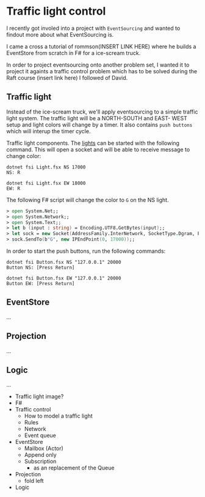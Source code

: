 # Traffic light control

I recently got involed into a project with `EventSourcing` and
wanted to findout more about what EventSourcing is.

I came a cross a tutorial of rommson(INSERT LINK HERE) where
he builds a EventStore from scratch in F# for a ice-scream truck.

In order to project eventsourcing onto another problem set,
I wanted it to project it againts a traffic control problem which
has to be solved during the Raft course (insert link here) I
followed of David.

## Traffic light

Instead of the ice-scream truck, we'll apply eventsourcing to a simple
traffic light system. The traffic light will be a NORTH-SOUTH and EAST-
WEST setup and light colors will change by a timer.
It also contains `push buttons` which will interup the timer cycle.

Traffic light components. The [lights](githublink) can be started with
the following command. This will open a socket and will be able to
receive message to change color:

```shell
dotnet fsi Light.fsx NS 17000
NS: R
```

```shell
dotnet fsi Light.fsx EW 18000
EW: R
```

The following F# script will change the color to `G` on the NS
light.

``` fsharp
> open System.Net;;
> open System.Network;;
> open System.Text;;
> let b (input : string) = Encoding.UTF8.GetBytes(input);;
> let sock = new Socket(AddressFamily.InterNetwork, SocketType.Dgram, ProtocolType.Udp);;
> sock.SendTo(b"G", new IPEndPoint(0, 17000));;
```

In order to start the push buttons, run the following commands:

```shell
dotnet fsi Button.fsx NS "127.0.0.1" 20000
Button NS: [Press Return]
```

```shell
dotnet fsi Button.fsx EW "127.0.0.1" 20000
Button EW: [Press Return]
```

## EventStore

...

## Projection
...

## Logic
...

- Traffic light image?
- F#
- Traffic control
  - How to model a traffic light
  - Rules
  - Network
  - Event queue
- EventStore
  - Mailbox (Actor)
  - Append only
  - Subscription
    - as an replacement of the Queue
- Projection
  - fold left
- Logic
